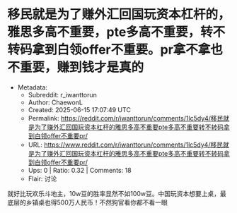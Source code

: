 # 移民就是为了赚外汇回国玩资本杠杆的，雅思多高不重要，pte多高不重要，转不转码拿到白领offer不重要。pr拿不拿也不重要，赚到钱才是真的

- Metadata:
  - Subreddit: r_iwanttorun
  - Author: ChaewonL
  - Created: 2025-06-15 17:07:49 UTC
  - Permalink: https://reddit.com/r/iwanttorun/comments/1lc5dy4/移民就是为了赚外汇回国玩资本杠杆的雅思多高不重要pte多高不重要转不转码拿到白领offer不重要pr/
  - URL: https://www.reddit.com/r/iwanttorun/comments/1lc5dy4/移民就是为了赚外汇回国玩资本杠杆的雅思多高不重要pte多高不重要转不转码拿到白领offer不重要pr/
  - Ups: 0 | Ratio: 0.32 | Comments: 18
  - Flair: 讨论


就好比玩欢乐斗地主，10w豆的胜率显然不如100w豆。中国玩资本想要上桌，最底层的乡镇桌也得500万人民币！不然狗官看你都不看一眼

